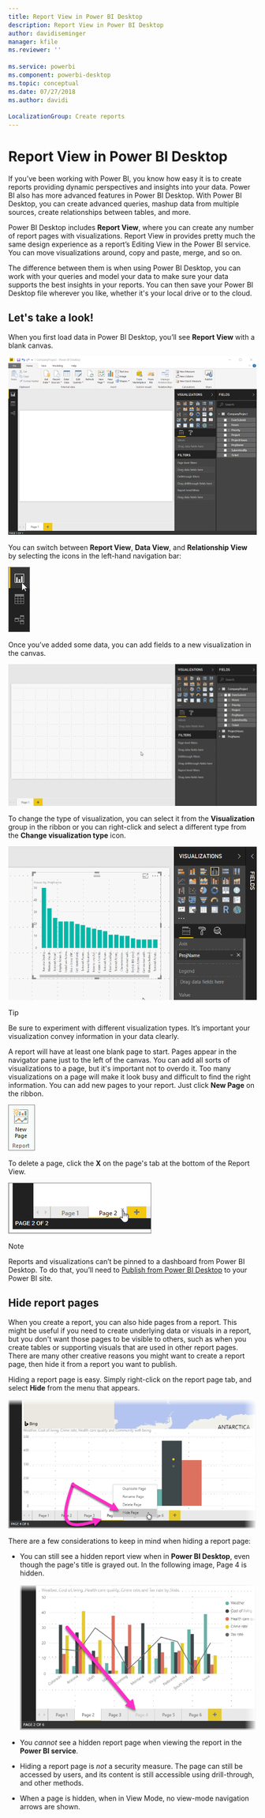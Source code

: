 ```yaml
---
title: Report View in Power BI Desktop
description: Report View in Power BI Desktop
author: davidiseminger
manager: kfile
ms.reviewer: ''

ms.service: powerbi
ms.component: powerbi-desktop
ms.topic: conceptual
ms.date: 07/27/2018
ms.author: davidi

LocalizationGroup: Create reports
---
```

# Report View in Power BI Desktop
If you’ve been working with Power BI, you know how easy it is to create reports providing dynamic perspectives and insights into your data. Power BI also has more advanced features in Power BI Desktop. With Power BI Desktop, you can create advanced queries, mashup data from multiple sources, create relationships between tables, and more.

Power BI Desktop includes **Report View**, where you can create any number of report pages with visualizations. Report View in provides pretty much the same design experience as a report’s Editing View in the Power BI service. You can move visualizations around, copy and paste, merge, and so on.

The difference between them is when using Power BI Desktop, you can work with your queries and model your data to make sure your data supports the best insights in your reports. You can then save your Power BI Desktop file wherever you like, whether it's your local drive or to the cloud.

## Let's take a look!
When you first load data in Power BI Desktop, you’ll see **Report View** with a blank canvas.

![](media/desktop-report-view/pbi_reportviewinpbidesigner_reportview.png)

You can switch between **Report View**, **Data View**, and **Relationship View** by selecting the icons in the left-hand navigation bar:

![](media/desktop-report-view/pbi_reportviewinpbidesigner_changeview.png)

Once you’ve added some data, you can add fields to a new visualization in the canvas.

![](media/desktop-report-view/pbid_reportview_addvis.gif)

To change the type of visualization, you can select it from the **Visualization** group in the ribbon or you can right-click and select a different type from the **Change visualization type** icon.

![](media/desktop-report-view/pbid_reportview_changevis.gif)

> [!TIP]
> Be sure to experiment with different visualization types. It’s important your visualization convey information in your data clearly.
> 
> 

A report will have at least one blank page to start. Pages appear in the navigator pane just to the left of the canvas. You can add all sorts of visualizations to a page, but it's important not to overdo it. Too many visualizations on a page will make it look busy and difficult to find the right information. You can add new pages to your report. Just click **New Page** on the ribbon.

![](media/desktop-report-view/pbidesignerreportviewnewpage.png)

To delete a page, click the **X** on the page's tab at the bottom of the Report View.

![](media/desktop-report-view/pbi_reportviewinpbidesigner_deletepage.png)

> [!NOTE]
> Reports and visualizations can’t be pinned to a dashboard from Power BI Desktop. To do that, you’ll need to [Publish from Power BI Desktop](desktop-upload-desktop-files.md) to your  Power BI site.

## Hide report pages

When you create a report, you can also hide pages from a report. This might be useful if you need to create underlying data or visuals in a report, but you don't want those pages to be visible to others, such as when you create tables or supporting visuals that are used in other report pages. There are many other creative reasons you might want to create a report page, then hide it from a report you want to publish. 

Hiding a report page is easy. Simply right-click on the report page tab, and select **Hide** from the menu that appears.

![](media/desktop-report-view/report-view_05.png)

There are a few considerations to keep in mind when hiding a report page:

* You can still see a hidden report view when in **Power BI Desktop**, even though the page's title is grayed out. In the following image, Page 4 is hidden.

    ![](media/desktop-report-view/report-view_06.png)

* You *cannot* see a hidden report page when viewing the report in the **Power BI service**.

* Hiding a report page is *not* a security measure. The page can still be accessed by users, and its content is still accessible using drill-through, and other methods.

* When a page is hidden, when in View Mode, no view-mode navigation arrows are shown.

